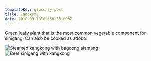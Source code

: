 ```yaml
---
templateKey: glossary-post
title: Kangkong
date: 2018-09-10T09:50:03.000Z
---
```


Green leafy plant that is the most common vegetable component for sinigang. Can also be cooked as adobo.

![Steamed kangkong with bagoong alamang](/steamed-kangkong-bagoong-alamang.jpg)
![Beef sinigang with kangkong](/sinigang-baka-kangkong.jpg)
